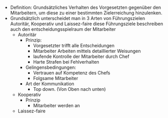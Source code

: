 - Definition: Grundsätzliches Verhalten des Vorgesetzten gegenüber den Mitarbeitern, um diese zu einer bestimmten Zielerreichung hinzulenken.
- Grundsätzlich unterscheidet man in 3 Arten von Führungszielen Autoritär, Kooperativ und Laissez-faire diese Führungsziele beschreiben auch den entscheidungsspielraum der Mitarbeiter
	- Autoritär
		- Prinzip:
			- Vorgesetzter trifft alle Entscheidungen
			- Mitarbeiter Arbeiten mittels detaillierter Weisungen
			- laufende Kontrolle der Mitarbeiter durch Chef
			- Harte Strafen bei Fehlverhalten
		- Gelingensbedingungen:
			- Vertrauen auf Kompetenz des Chefs
			- Folgsame Mitarbeiter
		- Art der Kommunikation
			- Top down. (Von Oben nach unten)
	- Kooperativ
		- Prinzip
			- Mitarbeiter werden an
	- Laissez-faire